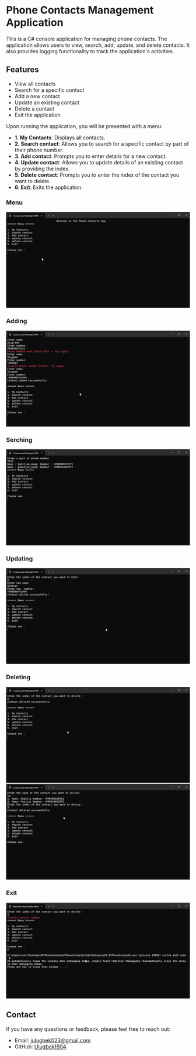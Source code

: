# Phone Contacts Management Application

This is a C# console application for managing phone contacts. The application allows users to view, search, add, update, and delete contacts. It also provides logging functionality to track the application's activities.

## Features

- View all contacts
- Search for a specific contact
- Add a new contact
- Update an existing contact
- Delete a contact
- Exit the application

Upon running the application, you will be presented with a menu:


- **1. My Contacts**: Displays all contacts.
- **2. Search contact**: Allows you to search for a specific contact by part of their phone number.
- **3. Add contact**: Prompts you to enter details for a new contact.
- **4. Update contact**: Allows you to update details of an existing contact by providing the index.
- **5. Delete contact**: Prompts you to enter the index of the contact you want to delete.
- **6. Exit**: Exits the application.

### Menu
![Menu](https://github.com/Ulugbek1904/PhoneContacts/blob/master/PhoneContacts/Pictures/Menu.png)

### Adding
![Adding](https://github.com/Ulugbek1904/PhoneContacts/blob/master/PhoneContacts/Pictures/Add.png)

### Serching
![Serching](https://github.com/Ulugbek1904/PhoneContacts/blob/master/PhoneContacts/Pictures/Search.png)

### Updating
![Updating](https://github.com/Ulugbek1904/PhoneContacts/blob/master/PhoneContacts/Pictures/Update.png)

### Deleting
![Deleting](https://github.com/Ulugbek1904/PhoneContacts/blob/master/PhoneContacts/Pictures/delete.png)
![Deleting](https://github.com/Ulugbek1904/PhoneContacts/blob/master/PhoneContacts/Pictures/Delete2.png)

### Exit
![Exit](https://github.com/Ulugbek1904/PhoneContacts/blob/master/PhoneContacts/Pictures/Exit.png)

## Contact

If you have any questions or feedback, please feel free to reach out:

- Email: julugbek023@gmail.com
- GitHub: [Ulugbek1904](https://github.com/Ulugbek1904)
